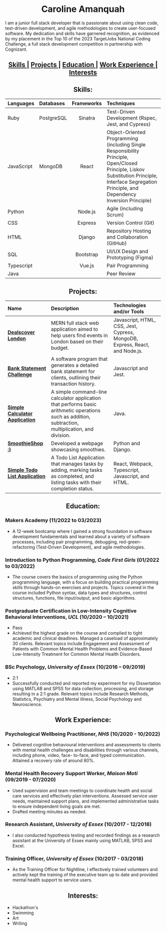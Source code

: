 <h1 align="center"> Caroline Amanquah </h1>

I am a junior full stack developer that is passionate about using clean code, test-driven development, and agile methodologies to create user-focused software. My dedication and skills have garnered recognition, as evidenced by my placement in the Top 10 of the 2023 TargetJobs National Coding Challenge, a full stack development competition in partnership with Cognizant.


<h2 align="center">
  <a href="#skills">Skills |</a> 
  <a href="#projects">Projects |</a> 
  <a href="#education">Education |</a> 
  <a href="#work-experience">Work Experience |</a>
  <a href="#interests">Interests</a>
</h2>

<a name="skills"></a>
<h2 align="center"> Skills: </h2>

| **Languages** | **Databases** | **Frameworks** | **Techniques** |
|:--------------|:--------------|:--------------:|:---------------|
| Ruby          | PostgreSQL    | Sinatra        | Test-Driven Development (Rspec, Jest, and Cypress) |
| JavaScript    | MongoDB       | React          | Object-Oriented Programming (including Single Responsibility Principle, Open/Closed Principle, Liskov Substitution Principle, Interface Segregation Principle, and Dependency Inversion Principle) |
| Python        |               | Node.js        | Agile (including Scrum) |
| CSS           |               | Express        | Version Control (Git) |
| HTML          |               | Django         | Repository Hosting and Collaboration (GitHub) |
| SQL           |               | Bootstrap      | UI/UX Design and Prototyping (Figma) |
| Typescript    |               | Vue.js         | Pair Programming |
| Java          |               |                | Peer Review |


<a name="projects"></a>
<h2 align="center"> Projects: </h2>

| Name | Description | Technologies and/or Tools |
|:---- |:----------- |:------------------------- |
| [**Dealscover London**](https://github.com/Caroline-Amanquah/dealscover-london) | MERN full stack web application aimed to help users find events in London based on their budget. | Javascript, HTML, CSS, Jest, Cypress, MongoDB, Express, React, and Node.js. |
| [**Bank Statement Challenge**](https://github.com/Caroline-Amanquah/Bank_Statement_Challenge) | A software program that generates a detailed bank statement for clients, outlining their transaction history. | Javascript and Jest. |
| [**Simple Calculator Application**](https://github.com/Caroline-Amanquah/simple-calculator-app) | A simple command-line calculator application that performs basic arithmetic operations such as addition, subtraction, multiplication, and division. | Java. |
| [**SmoothieShop :)**](https://github.com/Caroline-Amanquah/Django-Webpage) | Developed a webpage showcasing smoothies. | Python and Django. |
| [**Simple Todo List Application**](https://github.com/Caroline-Amanquah/simple-todo-list-application/tree/main) | A Todo List Application that manages tasks by adding, marking tasks as completed, and listing tasks with their completion status. | React, Webpack, Typescript, Javascript, and HTML. |

<a name="education"></a>
<h2 align="center"> Education: </h2>

### Makers Academy (11/2022 to 03/2023)
- A 12-week bootcamp where I gained a strong foundation in software development fundamentals and learned about a variety of software processes, including pair programming, debugging, red-green-refactoring (Test-Driven Development), and agile methodologies.

### Introduction to Python Programming, *Code First Girls* (01/2022 to 03/2022)
- The course covers the basics of programming using the Python programming language, with a focus on building practical programming skills through hands-on exercises and projects. Topics covered in the course included Python syntax, data types and structures, control structures, functions, file input/output, and basic algorithms.

### Postgraduate Certification in Low-Intensity Cognitive Behavioral Interventions, *UCL* (10/2020 – 10/2021)
- Pass
- Achieved the highest grade on the course and complied to tight academic and clinical deadlines. Managed a caseload of approximately 30 clients. Relevant topics include Engagement and Assessment of Patients with Common Mental Health Problems and Evidence-Based Low-Intensity Treatment for Common Mental Health Disorders.

### BSc Psychology, *University of Essex* (10/2016 – 09/2019)
- 2:1
- Successfully conducted and reported my experiment for my Dissertation using MATLAB and SPSS for data collection, processing, and storage resulting in a 2:1 grade. Relevant topics include Research Methods, Statistics, Psychiatry and Mental illness, Social Psychology and Neuroscience.

<a name="work-experience"></a>
<h2 align="center"> Work Experience: </h2>

### Psychological Wellbeing Practitioner, *NHS* (10/2020 - 10/2022) 
- Delivered cognitive behavioural interventions and assessments to clients with mental health challenges and disabilities through various channels, including phone, video, face- to-face, and typed communication. Attained a recovery rate of around 80%.

### Mental Health Recovery Support Worker, *Maison Moti* (09/2019 - 07/2020)
- Used supervision and team meetings to coordinate health and social care services and effectively plan interventions. Assessed service user needs, maintained support plans, and implemented administrative tasks to ensure independent living goals are met. 
- Drafted meeting minutes as needed.

### Research Assistant, *University of Essex* (10/2017 - 12/2018)
- I also conducted hypothesis testing and recorded findings as a research assistant at the University of Essex mainly using MATLAB, SPSS and Excel.
 
### Training Officer, *University of Essex* (10/2017 - 03/2018)
- As the Training Officer for Nightline, I effectively trained volunteers and actively kept the training of the executive team up to date and provided mental health support to service users. 

<a name="interests"></a>
<h2 align="center"> Interests: </h2>

- Hackathon's
- Swimming
- Art
- Writing


